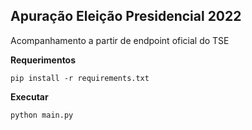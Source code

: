 ## Apuração Eleição Presidencial 2022

Acompanhamento a partir de endpoint oficial do TSE

**Requerimentos**
```
pip install -r requirements.txt
```

**Executar**
```
python main.py
```

